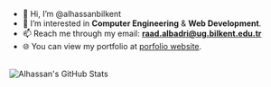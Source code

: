 - 👋 Hi, I’m @alhassanbilkent
- 👀 I’m interested in **Computer Engineering** & **Web Development**.
- 📫 Reach me through my email: **raad.albadri@ug.bilkent.edu.tr**
- 🌐 You can view my portfolio at [porfolio website](https://alhassan.dev).
<br>
  
<img align="left" alt="Alhassan's GitHub Stats" src="https://github-readme-stats.vercel.app/api?username=alhassanbilkent&show_icons=true&hide_border=true&theme=tokyonight"/>
